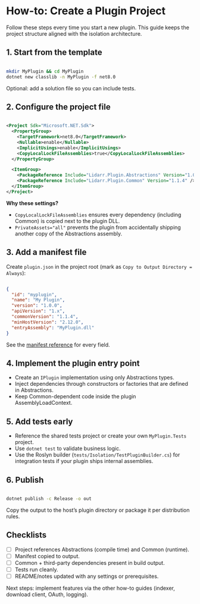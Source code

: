 # How-to: Create a Plugin Project

Follow these steps every time you start a new plugin. This guide keeps the project structure aligned with the isolation architecture.

## 1. Start from the template

```bash

mkdir MyPlugin && cd MyPlugin
dotnet new classlib -n MyPlugin -f net8.0

```

Optional: add a solution file so you can include tests.

## 2. Configure the project file

```xml

<Project Sdk="Microsoft.NET.Sdk">
  <PropertyGroup>
    <TargetFramework>net8.0</TargetFramework>
    <Nullable>enable</Nullable>
    <ImplicitUsings>enable</ImplicitUsings>
    <CopyLocalLockFileAssemblies>true</CopyLocalLockFileAssemblies>
  </PropertyGroup>

  <ItemGroup>
    <PackageReference Include="Lidarr.Plugin.Abstractions" Version="1.0.0" PrivateAssets="all" ExcludeAssets="runtime;native;contentfiles" />
    <PackageReference Include="Lidarr.Plugin.Common" Version="1.1.4" />
  </ItemGroup>
</Project>

```

**Why these settings?**

- `CopyLocalLockFileAssemblies` ensures every dependency (including Common) is copied next to the plugin DLL.
- `PrivateAssets="all"` prevents the plugin from accidentally shipping another copy of the Abstractions assembly.

## 3. Add a manifest file
Create `plugin.json` in the project root (mark as `Copy to Output Directory = Always`):

```json

{
  "id": "myplugin",
  "name": "My Plugin",
  "version": "1.0.0",
  "apiVersion": "1.x",
  "commonVersion": "1.1.4",
  "minHostVersion": "2.12.0",
  "entryAssembly": "MyPlugin.dll"
}

```

See the [manifest reference](../reference/MANIFEST.md) for every field.

## 4. Implement the plugin entry point

- Create an `IPlugin` implementation using only Abstractions types.
- Inject dependencies through constructors or factories that are defined in Abstractions.
- Keep Common-dependent code inside the plugin AssemblyLoadContext.

## 5. Add tests early

- Reference the shared tests project or create your own `MyPlugin.Tests` project.
- Use `dotnet test` to validate business logic.
- Use the Roslyn builder (`tests/Isolation/TestPluginBuilder.cs`) for integration tests if your plugin ships internal assemblies.

## 6. Publish

```bash

dotnet publish -c Release -o out

```

Copy the output to the host’s plugin directory or package it per distribution rules.

## Checklists

- [ ] Project references Abstractions (compile time) and Common (runtime).
- [ ] Manifest copied to output.
- [ ] Common + third-party dependencies present in build output.
- [ ] Tests run cleanly.
- [ ] README/notes updated with any settings or prerequisites.

Next steps: implement features via the other how-to guides (indexer, download client, OAuth, logging).

